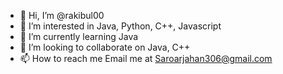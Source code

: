 - 👋 Hi, I’m @rakibul00
- 👀 I’m interested in Java, Python, C++, Javascript
- 🌱 I’m currently learning Java
- 💞️ I’m looking to collaborate on Java, C++
- 📫 How to reach me Email me at Saroarjahan306@gmail.com

<!---
rakibul00/rakibul00 is a ✨ special ✨ repository because its `README.md` (this file) appears on your GitHub profile.
You can click the Preview link to take a look at your changes.
--->
